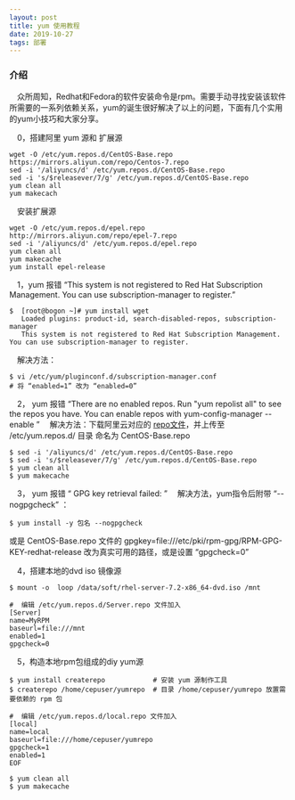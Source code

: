```yaml
---
layout: post
title: yum 使用教程
date: 2019-10-27
tags: 部署
---
```


### 介绍

 　众所周知，Redhat和Fedora的软件安装命令是rpm。需要手动寻找安装该软件所需要的一系列依赖关系，yum的诞生很好解决了以上的问题，下面有几个实用的yum小技巧和大家分享。
   
 　0，搭建阿里 yum 源和 扩展源
```  
wget -O /etc/yum.repos.d/CentOS-Base.repo https://mirrors.aliyun.com/repo/Centos-7.repo
sed -i '/aliyuncs/d' /etc/yum.repos.d/CentOS-Base.repo
sed -i 's/$releasever/7/g' /etc/yum.repos.d/CentOS-Base.repo
yum clean all
yum makecach
``` 
 　安装扩展源
```  
wget -O /etc/yum.repos.d/epel.repo http://mirrors.aliyun.com/repo/epel-7.repo
sed -i '/aliyuncs/d' /etc/yum.repos.d/epel.repo
yum clean all
yum makecache
yum install epel-release
```  

 　1，yum 报错 “This system is not registered to Red Hat Subscription Management. You can use subscription-manager to register.”
```     
$  [root@bogon ~]# yum install wget
   Loaded plugins: product-id, search-disabled-repos, subscription-manager
   This system is not registered to Red Hat Subscription Management. You can use subscription-manager to register.
```  
 　解决方法：
```    
$ vi /etc/yum/pluginconf.d/subscription-manager.conf
# 将 “enabled=1” 改为 “enabled=0”
```    

 　2， yum 报错 “There are no enabled repos.               Run "yum repolist all" to see the repos you have.               You can enable repos with yum-config-manager --enable <repo>”
 　解决方法：下载阿里云对应的 [repo文件](https://mirrors.aliyun.com/repo/Centos-7.repo)，并上传至 /etc/yum.repos.d/ 目录 命名为 CentOS-Base.repo
```    
$ sed -i '/aliyuncs/d' /etc/yum.repos.d/CentOS-Base.repo
$ sed -i 's/$releasever/7/g' /etc/yum.repos.d/CentOS-Base.repo
$ yum clean all
$ yum makecache
```    

 　3， yum 报错 “ GPG key retrieval failed: ”
 　解决方法，yum指令后附带 “--nogpgcheck” ：
```    
$ yum install -y 包名 --nogpgcheck
```    
   或是 CentOS-Base.repo 文件的  gpgkey=file:///etc/pki/rpm-gpg/RPM-GPG-KEY-redhat-release 改为真实可用的路径，或是设置 “gpgcheck=0”

 　4，搭建本地的dvd iso 镜像源
```   
$ mount -o  loop /data/soft/rhel-server-7.2-x86_64-dvd.iso /mnt

#  编辑 /etc/yum.repos.d/Server.repo 文件加入
[Server]
name=MyRPM
baseurl=file:///mnt
enabled=1
gpgcheck=0

```   
 　5，构造本地rpm包组成的diy yum源
```   
$ yum install createrepo            # 安装 yum 源制作工具
$ createrepo /home/cepuser/yumrepo  # 目录 /home/cepuser/yumrepo 放置需要依赖的 rpm 包

#  编辑 /etc/yum.repos.d/local.repo 文件加入
[local]
name=local
baseurl=file:///home/cepuser/yumrepo
gpgcheck=1
enabled=1
EOF

$ yum clean all
$ yum makecache
```   
